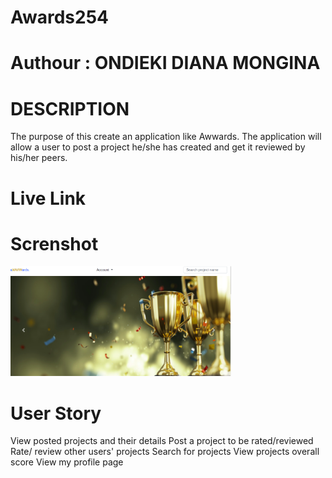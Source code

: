 # Awards254

# Authour : ONDIEKI DIANA MONGINA

# DESCRIPTION

The purpose of this  create an application like Awwards. The application will allow a user to post a project he/she has created and get it reviewed by his/her peers.

# Live Link

# Screnshot

  <img src="./static/images/readme.png" width="70%">

# User Story

View posted projects and their details
Post a project to be rated/reviewed
Rate/ review other users' projects
Search for projects 
View projects overall score
View my profile page